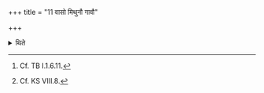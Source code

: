 +++
title = "11 वासो मिथुनौ गावौ"

+++

<details><summary>थिते</summary>

11. (He gives) a garment,[^1] a cow and a bull, a new chariot[^2] These are common to all (the priests i.e. to every one).  

[^1]: Cf. TB I.1.6.11.  

[^2]: Cf. KS VIII.8.
</details>
